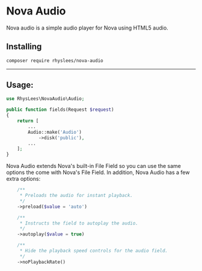 # Nova Audio
Nova audio is a simple audio player for Nova using HTML5 audio.

## Installing

```bash
composer require rhyslees/nova-audio
```

---

## Usage:

```php
use RhysLees\NovaAudio\Audio;

public function fields(Request $request)
{
    return [
        ...
        Audio::make('Audio')
            ->disk('public'),
        ...
    ];
}
```

Nova Audio extends Nova's built-in File Field so you can use the same options the come with Nova's File Field. In addition, Nova Audio has a few extra options:

```php
    /**
     * Preloads the audio for instant playback.
     */
    ->preload($value = 'auto')

    /**
     * Instructs the field to autoplay the audio.
     */
    ->autoplay($value = true)

    /**
     * Hide the playback speed controls for the audio field.
     */
    ->noPlaybackRate()
```

